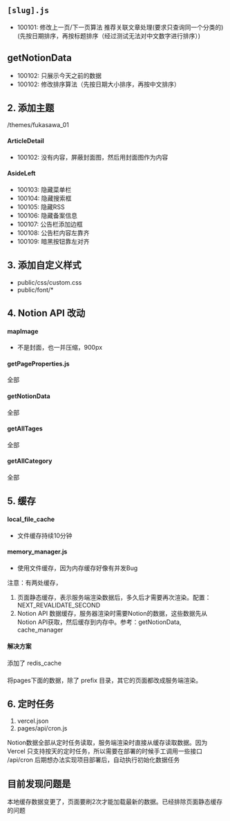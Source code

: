 ## `[slug].js`
- 100101: 修改上一页/下一页算法 推荐关联文章处理(要求只查询同一个分类的)(先按日期排序，再按标题排序（经过测试无法对中文数字进行排序）)

## getNotionData
- 100102: 只展示今天之前的数据
- 100102: 修改排序算法（先按日期大小排序，再按中文排序）

## 2. 添加主题
/themes/fukasawa_01

#### ArticleDetail
- 100102: 没有内容，屏蔽封面图，然后用封面图作为内容 
#### AsideLeft
- 100103: 隐藏菜单栏 
- 100104: 隐藏搜索框 
- 100105: 隐藏RSS 
- 100106: 隐藏备案信息 
- 100107: 公告栏添加边框 
- 100108: 公告栏内容左靠齐 
- 100109: 暗黑按钮靠左对齐

## 3. 添加自定义样式
- public/css/custom.css 
- public/font/*

## 4. Notion API 改动
#### mapImage
- 不是封面，也一并压缩，900px
#### getPageProperties.js
全部
#### getNotionData
全部
#### getAllTages
全部
#### getAllCategory
全部

## 5. 缓存
#### local_file_cache
- 文件缓存持续10分钟
#### memory_manager.js
- 使用文件缓存，因为内存缓存好像有并发Bug

注意：有两处缓存，
1. 页面静态缓存，表示服务端渲染数据后，多久后才需要再次渲染。配置：NEXT_REVALIDATE_SECOND
2. Notion API 数据缓存，服务器渲染时需要Notion的数据，这些数据先从Notion API获取，然后缓存到内存中。参考：getNotionData, cache_manager

#### 解决方案
添加了 redis_cache

####
将pages下面的数据，除了 prefix 目录，其它的页面都改成服务端渲染。

## 6. 定时任务
1. vercel.json
2. pages/api/cron.js

Notion数据全部从定时任务读取，服务端渲染时直接从缓存读取数据。因为 Vercel 只支持按天的定时任务，所以需要在部署的时候手工调用一些接口 /api/cron
后期想办法实现项目部署后，自动执行初始化数据任务

## 目前发现问题是
本地缓存数据变更了，页面要刷2次才能加载最新的数据。已经排除页面静态缓存的问题